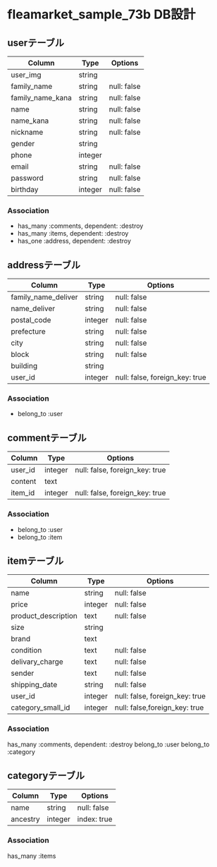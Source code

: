 # fleamarket_sample_73b DB設計

## userテーブル

|Column|Type|Options|
|------|----|-------|
|user_img|string||
|family_name|string|null: false|
|family_name_kana|string|null: false|
|name|string|null: false|
|name_kana|string|null: false|
|nickname|string|null: false|
|gender|string||
|phone|integer||
|email|string|null: false|
|password|string|null: false|
|birthday|integer|null: false|


### Association
- has_many :comments, dependent: :destroy
- has_many :items, dependent: :destroy
- has_one :address, dependent: :destroy


## addressテーブル
|Column|Type|Options|
|------|----|-------|
|family_name_deliver|string|null: false|
|name_deliver|string|null: false|
|postal_code|integer|null: false|
|prefecture|string|null: false|
|city|string|null: false|
|block|string|null: false|
|building|string||
|user_id|integer|null: false, foreign_key: true|

### Association
- belong_to :user


## commentテーブル

|Column|Type|Options|
|------|----|-------|
|user_id|integer|null: false, foreign_key: true|
|content|text||
|item_id|integer|null: false, foreign_key: true|

### Association
- belong_to :user
- belong_to :item


## itemテーブル

|Column|Type|Options|
|------|----|-------|
|name|string|null: false|
|price|integer|null: false|
|product_description|text|null: false|
|size|string||
|brand|text||
|condition|text|null: false|
|delivary_charge|text|null: false|
|sender|text|null: false|
|shipping_date|string|null: false|
|user_id|integer|null: false, foreign_key: true|
|category_small_id|integer|null: false,foreign_key: true|

### Association
has_many :comments, dependent: :destroy
belong_to :user
belong_to :category


## categoryテーブル

|Column|Type|Options|
|------|----|-------|
|name|string|null: false|
|ancestry|integer|index: true|

### Association
has_many :items